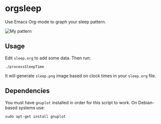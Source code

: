 orgsleep
========

Use Emacs Org-mode to graph your sleep pattern.


![My pattern](https://dl.dropboxusercontent.com/u/71236259/sleep.png)

Usage
-----
Edit ``sleep.org`` to add some data. Then run:
```
./processSleepTime
```
It will generate ``sleep.png`` image based on clock times in your ``sleep.org`` file.

Dependencies
------------
You must have ``gnuplot`` installed in order for this script to work. On Debian-based systems use:
```
sudo apt-get install gnuplot
```
